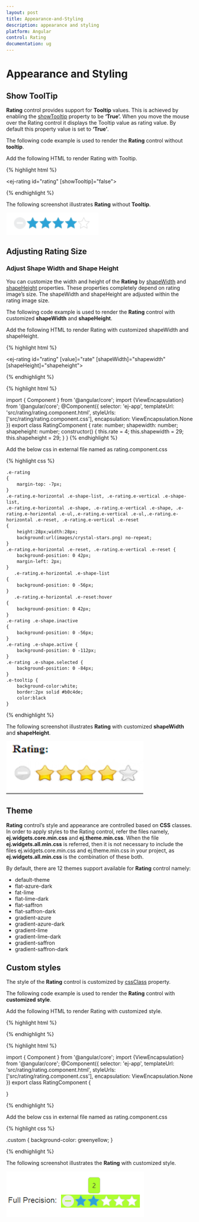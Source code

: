 ```yaml
---
layout: post
title: Appearance-and-Styling
description: appearance and styling
platform: Angular
control: Rating
documentation: ug
---
```


# Appearance and Styling

## Show ToolTip

**Rating** control provides support for **Tooltip** values. This is achieved by enabling the [showTooltip](https://help.syncfusion.com/api/js/ejrating#members:showtooltip) property to be **‘True’.** When you move the mouse over the Rating control it displays the Tooltip value as rating value. By default this property value is set to **‘True’**.

The following code example is used to render the **Rating** control without **tooltip**.

Add the following HTML to render Rating with Tooltip.

{% highlight html %}

<ej-rating id="rating" [showTooltip]="false"></ej-rating>
    
{% endhighlight %}

The following screenshot illustrates **Rating** without **Tooltip**.

![](Appearance-and-Styling_images/Appearance-and-Styling_img1.png) 

## Adjusting Rating Size

### Adjust Shape Width and Shape Height

You can customize the width and height of the **Rating** by [shapeWidth](https://help.syncfusion.com/api/js/ejrating#members:shapewidth) and [shapeHeight](https://help.syncfusion.com/api/js/ejrating#members:shapeheight) properties. These properties completely depend on rating image’s size. The shapeWidth and shapeHeight are adjusted within the rating image size.

The following code example is used to render the **Rating** control with customized **shapeWidth** and **shapeHeight**.

 Add the following HTML to render Rating with customized shapeWidth and shapeHeight.

{% highlight html %}

<ej-rating id="rating" [value]="rate" [shapeWidth]="shapewidth" [shapeHeight]="shapeheight"> </ej-rating>
 
{% endhighlight %} 
 
{% highlight html %}

import { Component } from '@angular/core';
import {ViewEncapsulation} from '@angular/core'; 
@Component({
    selector: 'ej-app',
    templateUrl: 'src/rating/rating.component.html',
    styleUrls: ['src/rating/rating.component.css'],
    encapsulation: ViewEncapsulation.None 
})
export class RatingComponent {
    rate: number;
    shapewidth: number;
    shapeheight: number;
    constructor() {
        this.rate = 4;
        this.shapewidth = 29;
        this.shapeheight = 29;
    }
} 
{% endhighlight %}
 
Add the below css in external file named as rating.component.css

{% highlight css %}

    .e-rating
    {
        margin-top: -7px;
    }    
    .e-rating.e-horizontal .e-shape-list, .e-rating.e-vertical .e-shape-list,
    .e-rating.e-horizontal .e-shape, .e-rating.e-vertical .e-shape, .e-rating.e-horizontal .e-ul,.e-rating.e-vertical .e-ul,.e-rating.e-horizontal .e-reset, .e-rating.e-vertical .e-reset 
    {
        height:28px;width:28px;
        background:url(images/crystal-stars.png) no-repeat;
    }
    .e-rating.e-horizontal .e-reset, .e-rating.e-vertical .e-reset {
        background-position: 0 42px;
        margin-left: 2px;
    }
       .e-rating.e-horizontal .e-shape-list
    {
        background-position: 0 -56px;
    }    
       .e-rating.e-horizontal .e-reset:hover
    {
        background-position: 0 42px;
    }
    .e-rating .e-shape.inactive 
    {
        background-position: 0 -56px;
    }
    .e-rating .e-shape.active {
        background-position: 0 -112px;
    }
    .e-rating .e-shape.selected {
        background-position: 0 -84px;
    }
    .e-tooltip {
        background-color:white;
        border:2px solid #b0c4de;
        color:black
    }    

{% endhighlight %}

The following screenshot illustrates **Rating** with customized **shapeWidth** and **shapeHeight**.

![](Appearance-and-Styling_images/Appearance-and-Styling_img2.png)

## Theme

**Rating** control’s style and appearance are controlled based on **CSS** classes. In order to apply styles to the Rating control, refer the files namely, **ej.widgets.core.min.css** and **ej.theme.min.css**. When the file **ej.widgets.all.min.css** is referred, then it is not necessary to include the files ej.widgets.core.min.css and ej.theme.min.css in your project, as **ej.widgets.all.min.css** is the combination of these both. 

By default, there are 12 themes support available for **Rating** control namely:

* default-theme
* flat-azure-dark
* fat-lime
* flat-lime-dark
* flat-saffron
* flat-saffron-dark
* gradient-azure
* gradient-azure-dark
* gradient-lime
* gradient-lime-dark
* gradient-saffron
* gradient-saffron-dark

## Custom styles

The style of the **Rating** control is customized by [cssClass](https://help.syncfusion.com/api/js/ejrating#members:cssclass) property. 

The following code example is used to render the **Rating** control with **customized** **style**.

 Add the following HTML to render Rating with customized style.

{% highlight html %}

<ej-rating id="rating" cssClass="custom"> </ej-rating>

{% endhighlight %}

{% highlight html %}

import { Component } from '@angular/core';
import {ViewEncapsulation} from '@angular/core'; 
@Component({
    selector: 'ej-app',
    templateUrl: 'src/rating/rating.component.html',
    styleUrls: ['src/rating/rating.component.css'],
    encapsulation: ViewEncapsulation.None 
})
export class RatingComponent {
   
}

{% endhighlight %}

Add the below css in external file named as rating.component.css

{% highlight css %}

.custom {
       background-color: greenyellow;
}

{% endhighlight %}

The following screenshot illustrates the **Rating** with customized style.

![](Appearance-and-Styling_images/Appearance-and-Styling_img3.png)